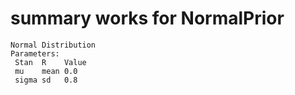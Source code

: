 # summary works for NormalPrior

    Normal Distribution
    Parameters:
     Stan  R    Value
     mu    mean 0.0  
     sigma sd   0.8  

